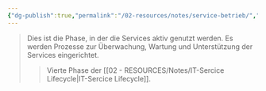 ```yaml
---
{"dg-publish":true,"permalink":"/02-resources/notes/service-betrieb/","tags":["GFN/LF06"],"noteIcon":"","updated":"2025-10-29T12:59:10.085+01:00"}
---
```


>Dies ist die Phase, in der die Services aktiv genutzt werden. Es werden Prozesse zur Überwachung, Wartung und Unterstützung der Services eingerichtet.
>>Vierte Phase der [[02 - RESOURCES/Notes/IT-Sercice Lifecycle\|IT-Sercice Lifecycle]].